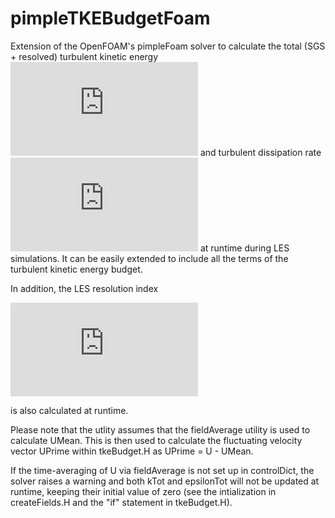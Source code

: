 # pimpleTKEBudgetFoam
Extension of the OpenFOAM's pimpleFoam solver to calculate the total (SGS + resolved) turbulent kinetic energy ![k](http://latex.codecogs.com/gif.latex?k) and turbulent dissipation rate ![$\varepsilon$](http://latex.codecogs.com/gif.latex?%24%5Cvarepsilon%24) at runtime during LES simulations. It can be easily extended to include all the terms of the turbulent kinetic energy budget.

In addition, the LES resolution index

![LES_{ResIndex}=\frac{k_{Res}}{k_{Res}+k_{SGS}}](http://latex.codecogs.com/gif.latex?LES_%7BResIndex%7D%3D%5Cfrac%7Bk_%7BRes%7D%7D%7Bk_%7BRes%7D&plus;k_%7BSGS%7D%7D)

is also calculated at runtime.

Please note that the utlity assumes that the fieldAverage utility is used to calculate UMean. This is then used to calculate the fluctuating velocity vector UPrime within tkeBudget.H as UPrime = U - UMean.

If the time-averaging of U via fieldAverage is not set up in controlDict, the solver raises a warning and both kTot and epsilonTot will not be updated at runtime, keeping their initial value of zero (see the intialization in createFields.H and the "if" statement in tkeBudget.H).
